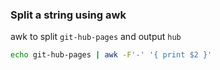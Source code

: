 ### Split a string using awk

awk to split `git-hub-pages` and output `hub`

```bash
echo git-hub-pages | awk -F'-' '{ print $2 }'
```

